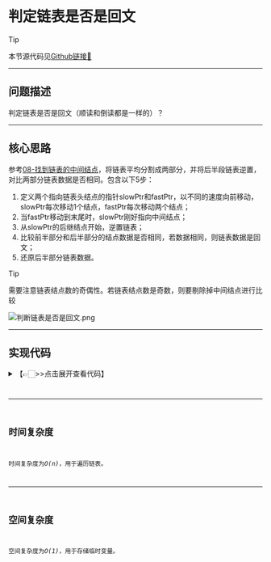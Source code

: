 # 判定链表是否是回文

> [!Tip]
> 
> 本节源代码见[Github链接🔗](https://github.com/MaxSolider/leetcode-algorithm/blob/main/structure/src/main/java/org/example/linkedlist/exercises/IsPalindromeList.java)

---
## 问题描述
判定链表是否是回文（顺读和倒读都是一样的）？

---
## 核心思路
参考[08-找到链表的中间结点](08-找到链表的中间结点.md)，将链表平均分割成两部分，并将后半段链表逆置，对比两部分链表数据是否相同。包含以下5步：
1. 定义两个指向链表头结点的指针slowPtr和fastPtr，以不同的速度向前移动，slowPtr每次移动1个结点，fastPtr每次移动两个结点；
2. 当fastPtr移动到末尾时，slowPtr刚好指向中间结点；
3. 从slowPtr的后继结点开始，逆置链表；
4. 比较前半部分和后半部分的结点数据是否相同，若数据相同，则链表数据是回文；
5. 还原后半部分链表数据。
> [!Tip]
> 需要注意链表结点数的奇偶性。若链表结点数是奇数，则要剔除掉中间结点进行比较

![判断链表是否是回文.png](https://s2.loli.net/2022/10/11/3caRxG7PvYXVJ5i.png)

---
## 实现代码
<details> 
	<summary>【👉🏻>>点击展开查看代码】</summary> 
	<pre>
		<code>
			/**  
			 * 判定链表是否是回文  
			 *  
			 * @param headNode  
			 * @author: Max Solider  
			 * @date: 2022/10/11 22:39  
			 */
			 boolean isPalindromeList(NormalListNode headNode) {  
			    if (headNode == null || headNode.getNext() == null || headNode.getNext() == headNode) {  
			        System.out.println("The linked list is palindrome list.");  
			        return true;    }  
			    // 先找到中间结点  
			    NormalListNode slowPtr = headNode;  
			    NormalListNode fastPtr = headNode;  
			    while (fastPtr.getNext() != null && fastPtr.getNext().getNext() != null) {  
			        fastPtr = fastPtr.getNext().getNext();  
			        slowPtr = slowPtr.getNext();  
			    }  
			    // 逆置后半部分链表  
			    NormalListNode secondHalf = reverseList(slowPtr.getNext());  
			    NormalListNode firstHalf = headNode;  
			    NormalListNode secondHalfHead = secondHalf;  
			    boolean palindrome = false;  
			    // 因为链表长度可能是奇数，前半部分可能会比后半部分多一个数据，所以用后半部分的长度来遍历  
			    while (secondHalf != null) {  
			        if (secondHalf.getData() != firstHalf.getData()) {  
			            break;  
			        }  
			        secondHalf = secondHalf.getNext();  
			        firstHalf = firstHalf.getNext();  
			    }  
			    if (palindrome) {  
			        System.out.println("The linked list is palindrome list.");  
			    } else {  
			        System.out.println("The lined list is not palindrome list.");  
			    }  
			    // 还原后半部分链表  
			    reverseList(secondHalfHead);  
			    listLength(headNode);  
			    return true;}  
			  
			/**  
			 * 逆置链表  
			 *  
			 * @author: Max Solider  
			 * @date: 2022/10/11 23:26  
			 * @param headNode  
			 * @return org.example.linkedlist.normal.NormalListNode  
			 */
			 NormalListNode reverseList(NormalListNode headNode) {  
			    if (headNode == null || headNode.getNext() == null) {  
			        return headNode;  
			    }  
			    NormalListNode current = headNode;  
			    NormalListNode previous = null;  
			    while (current != null) {  
			        NormalListNode temp = current.getNext();  
			        current.setNext(previous);  
			        previous = current;  
			        current = temp;  
			    }  
			    return previous;  
			}
		</code>
	</pre>
</details>

---
## 时间复杂度
时间复杂度为*O(n)*，用于遍历链表。

---
## 空间复杂度
空间复杂度为*O(1)*，用于存储临时变量。